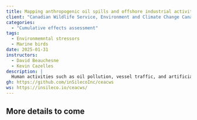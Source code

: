 ```yaml
---
title: Mapping anthropogenic oil spills and offshore industrial activities in the northwest Atlantic to inform marine conservation and management
client: "Canadian Wildlife Service, Environment and Climate Change Canada"
categories: 
  - "Cumulative effects assessment"
tags: 
  - Environmemntal stressors
  - Marine birds
date: 2025-01-31
instructors:
  - David Beauchesne
  - Kevin Cazelles
description: | 
  Human activities such as oil pollution, vessel traffic, and artificial light pose increasing threats to marine ecosystems. This project provides an integrated view of anthropogenic stressors in Atlantic Canadian waters through a high-resolution spatiotemporal dataset covering the Exclusive Economic Zone (EEZ) and adjacent areas. By combining open-access and proprietary data sources — including ISTOP, NASP, NEEC, AIS, and VIIRS satellite observations — we modeled risk layers representing petroleum pollution, offshore infrastructure, maritime traffic, and light exposure. These layers were developed using reproducible workflows and are distributed as cloud-optimized GeoTIFFs with detailed metadata. Our approach supports ecosystem-based ocean management by filling critical gaps in cumulative effects assessment and conservation planning, including for vulnerable species such as the Leach’s Storm-Petrel.
gh: https://github.com/inSilecoInc/ceacws
ws: https://insileco.io/ceacws/
---
```



## More details to come

